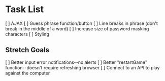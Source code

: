# Task List

[ ] AJAX
[ ] Guess phrase function/button
[ ] Line breaks in phrase (don't break in the middle of a word)
[ ] Increase size of password masking characters
[ ] Styling


## Stretch Goals

[ ] Better input error notifications--no alerts
[ ] Better "restartGame" function--doesn't require refreshing browser
[ ] Connect to an API to play against the computer